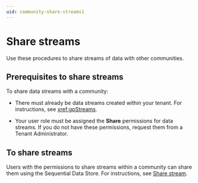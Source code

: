 ```yaml
---
uid: community-share-streams1
---
```


# Share streams

Use these procedures to share streams of data with other communities. 

## Prerequisites to share streams

To share data streams with a community:

- There must already be data streams created within your tenant. For instructions, see <xref:gpStreams>.

- Your user role must be assigned the **Share** permissions for data streams. If you do not have these permissions, request them from a Tenant Administrator.

## To share streams

Users with the permissions to share streams within a community can share them using the Sequential Data Store. For instructions, see [Share stream](xref:manage-streams).
